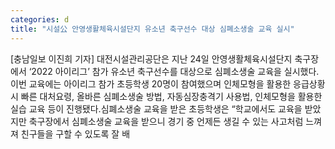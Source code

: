 ```yaml
---
categories: d
title: "시설公 안영생활체육시설단지 유소년 축구선수 대상 심폐소생술 교육 실시"
---
```

[충남일보 이진희 기자] 대전시설관리공단은 지난 24일 안영생활체육시설단지 축구장에서 ‘2022 아이리그’ 참가 유소년 축구선수를 대상으로 심폐소생술 교육을 실시했다.이번 교육에는 아이리그 참가 초등학생 20명이 참여했으며 인체모형을 활용한 응급상황 시 빠른 대처요령, 올바른 심폐소생술 방법, 자동심장충격기 사용법, 인체모형을 활용한 실습 교육 등이 진행됐다.심폐소생술 교육을 받은 초등학생은 “학교에서도 교육을 받았지만 축구장에서 심폐소생술 교육을 받으니 경기 중 언제든 생길 수 있는 사고처럼 느껴져 친구들을 구할 수 있도록 잘 배